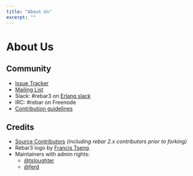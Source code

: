 ```yaml
---
title: "About Us"
excerpt: ""
---
```

#  About Us

## Community

- [Issue Tracker](https://github.com/erlang/rebar3/issues)
- [Mailing List](http://lists.basho.com/mailman/listinfo/rebar_lists.basho.com)
- Slack: #rebar3 on [Erlang slack](https://erlef.org/slack-invite/erlanger)
- IRC: #rebar on Freenode
- [Contribution guidelines](https://github.com/erlang/rebar3/blob/master/CONTRIBUTING.md)

## Credits

- [Source Contributors](https://github.com/rebar/rebar3/blob/master/THANKS) *(including rebar 2.x contributors prior to forking)*
- Rebar3 logo by [Francis Tseng](https://twitter.com/frnsys).
- Maintainers with admin rights:
  - [@tsloughter](https://github.com/tsloughter/)
  - [@ferd](https://github.com/ferd/)

